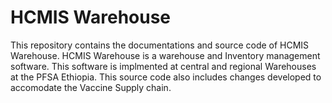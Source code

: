 HCMIS Warehouse
======
This repository contains the documentations and source code of HCMIS Warehouse. HCMIS Warehouse is a warehouse and Inventory management software. This software is implmented at central and regional Warehouses at the PFSA Ethiopia. This source code also includes changes developed to accomodate the Vaccine Supply chain.  

